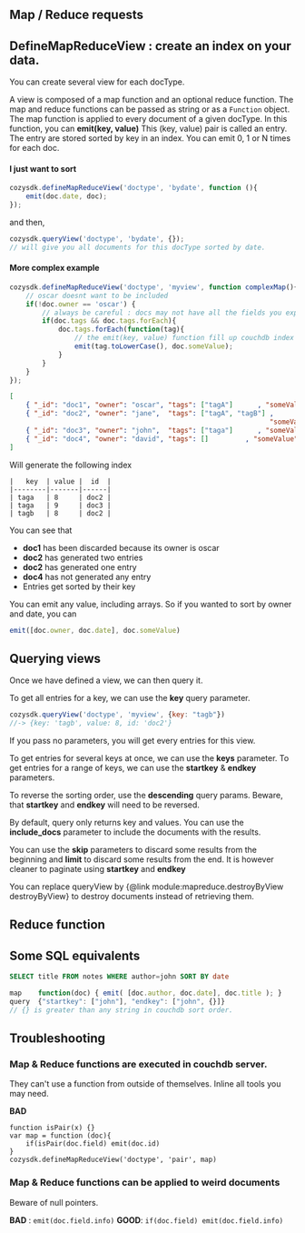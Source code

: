 ## Map / Reduce requests

## DefineMapReduceView : create an index on your data.

You can create several view for each docType.

A view is composed of a map function and an optional reduce function.
The map and reduce functions can be passed as string or as a `Function` object.
The map function is applied to every document of a given docType.
In this function, you can **emit(key, value)**
This (key, value) pair is called an entry.
The entry are stored sorted by key in an index.
You can emit 0, 1 or N times for each doc.

#### I just want to sort
```javascript
cozysdk.defineMapReduceView('doctype', 'bydate', function (){
    emit(doc.date, doc);
});
```
and then,
```javascript
cozysdk.queryView('doctype', 'bydate', {});
// will give you all documents for this docType sorted by date.
```


#### More complex example
```javascript
cozysdk.defineMapReduceView('doctype', 'myview', function complexMap(){
    // oscar doesnt want to be included
    if(!doc.owner == 'oscar') {
        // always be careful : docs may not have all the fields you expect.
        if(doc.tags && doc.tags.forEach){
            doc.tags.forEach(function(tag){
                // the emit(key, value) function fill up couchdb index
                emit(tag.toLowerCase(), doc.someValue);
            }
        }
    }
});
```
```json
[
    { "_id": "doc1", "owner": "oscar", "tags": ["tagA"]      , "someValue": 7},
    { "_id": "doc2", "owner": "jane",  "tags": ["tagA", "tagB"] ,
                                                                "someValue": 8},
    { "_id": "doc3", "owner": "john",  "tags": ["taga"]      , "someValue": 9},
    { "_id": "doc4", "owner": "david", "tags": []         , "someValue": 10}
]
```

Will generate the following index
```
|   key  | value |  id  |
|--------|-------|------|
| taga   | 8     | doc2 |
| taga   | 9     | doc3 |
| tagb   | 8     | doc2 |
```

You can see that

- **doc1** has been discarded because its owner is oscar
- **doc2** has generated two entries
- **doc2** has generated one entry
- **doc4** has not generated any entry
- Entries get sorted by their key

You can emit any value, including arrays. So if you wanted to sort by owner and date, you can
```javascript
emit([doc.owner, doc.date], doc.someValue)
```

## Querying views

Once we have defined a view, we can then query it.

To get all entries for a key, we can use the **key** query parameter.
```javascript
cozysdk.queryView('doctype', 'myview', {key: "tagb"})
//-> {key: 'tagb', value: 8, id: 'doc2'}
```

If you pass no parameters, you will get every entries for this view.

To get entries for several keys at once, we can use the **keys** parameter.
To get entries for a range of keys, we can use the **startkey** & **endkey** parameters.

To reverse the sorting order, use the **descending** query params. Beware, that **startkey** and **endkey** will need to be reversed.

By default, query only returns key and values. You can use the **include_docs** parameter to include the documents with the results.

You can use the **skip** parameters to discard some results from the beginning and **limit** to discard some results from the end. It is however cleaner to paginate using **startkey** and **endkey**


You can replace queryView by  {@link module:mapreduce.destroyByView destroyByView} to destroy documents instead of retrieving them.

## Reduce function

## Some SQL equivalents

```SQL
SELECT title FROM notes WHERE author=john SORT BY date
```
```javascript
map    function(doc) { emit( [doc.author, doc.date], doc.title ); }
query  {"startkey": ["john"], "endkey": ["john", {}]}
// {} is greater than any string in couchdb sort order.
```

## Troubleshooting

### Map & Reduce functions are executed in couchdb server.

They can't use a function from outside of themselves. Inline all tools you may
need.

**BAD**
```
function isPair(x) {}
var map = function (doc){
    if(isPair(doc.field) emit(doc.id)
}
cozysdk.defineMapReduceView('doctype', 'pair', map)
```

### Map & Reduce functions can be applied to weird documents

Beware of null pointers.

**BAD** : `emit(doc.field.info)`
**GOOD**: `if(doc.field) emit(doc.field.info)`
